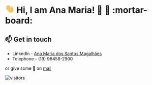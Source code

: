 # <img src="https://raw.githubusercontent.com/ABSphreak/ABSphreak/master/gifs/Hi.gif" width="30px"> Hi, I am Ana Maria! :rocket: :cherries: :mortar-board:





## 📫 Get in touch
- LinkedIn - [Ana Maria dos Santos Magalhães](https://in.linkedin.com/in/ana-maria-magalhaes)
- Telephone - (19) 98458-2900

 or give some :love_letter: on [mail](mailto:anamariaeal@gmail.com) 
 
 ![visitors](https://visitor-badge.glitch.me/badge?page_id=anammagalhaes/anammagalhaes)

<!--
**anammagalhaes/anammagalhaes** is a ✨ _special_ ✨ repository because its `README.md` (this file) appears on your GitHub profile.

Here are some ideas to get you started:

- 🔭 I’m currently working on ...
- 🌱 I’m currently learning ...
- 👯 I’m looking to collaborate on ...
- 🤔 I’m looking for help with ...
- 💬 Ask me about ...
- 📫 How to reach me: ...
- 😄 Pronouns: ...
- ⚡ Fun fact: ...
-->
